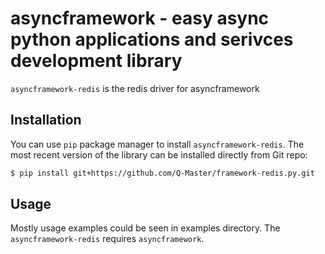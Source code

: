 asyncframework - easy async python applications and serivces development library
===

`asyncframework-redis` is the redis driver for asyncframework

Installation
---
You can use `pip` package manager to install `asyncframework-redis`. The most recent
version of the library can be installed directly from Git repo:

```bash
$ pip install git+https://github.com/Q-Master/framework-redis.py.git
```

Usage
---
Mostly usage examples could be seen in examples directory.
The `asyncframework-redis` requires `asyncframework`.
